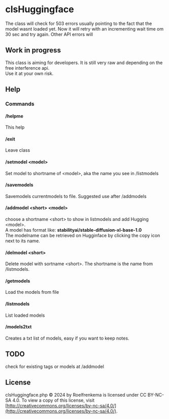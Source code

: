 # clsHuggingface

The class will check for 503 errors usually pointing to the fact that the model wasnt loaded yet.
Now it will retry with an incrementing wait time om 30 sec and try again. Other API errors will  

## Work in progress

This class is aiming for developers. It is still very raw and depending on the free interference api.  
Use it at your own risk.



## Help

### Commands

#### /helpme      

This help

#### /exit

Leave class

#### /setmodel  \<model\>

Set model to shortname of \<model\>, aka the name you see in /listmodels

#### /savemodels

Savemodels currentmodels to file. Suggested use after /addmodels

#### /addmodel \<short\> \<model\>

choose a shortname \<short\> to show in listmodels and add Hugging \<model\>.  
A model has format like: **stabilityai/stable-diffusion-xl-base-1.0**  
The modelname can be retrieved on Hugginface by clicking the copy icon next to its name.

#### /delmodel \<short\>
Delete model with sortname \<short\>. The shortname is the name from /listmodels.

#### /getmodels

Load the models from file

#### /listmodels

List loaded models

#### /models2txt

Creates a txt list of models, easy if you want to keep notes.

## TODO 

check for existing tags or models at /addmodel


## License

clsHuggingface.php © 2024 by Roelfrenkema is licensed under CC BY-NC-SA 4.0. To view a copy of this license, visit [http://creativecommons.org/licenses/by-nc-sa/4.0/](http://creativecommons.org/licenses/by-nc-sa/4.0/).

